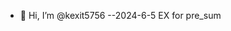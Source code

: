 - 👋 Hi, I’m @kexit5756
--2024-6-5 EX for pre_sum
  

<!---
kexit5756/kexit5756 is a ✨ special ✨ repository because its `README.md` (this file) appears on your GitHub profile.
You can click the Preview link to take a look at your changes.
--->
